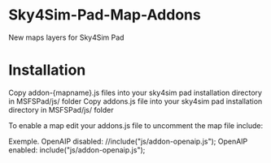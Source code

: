# Sky4Sim-Pad-Map-Addons
New maps layers for Sky4Sim Pad

# Installation
Copy addon-{mapname}.js files into your sky4sim pad installation directory in MSFSPad/js/ folder
Copy addons.js file into your sky4sim pad installation directory in MSFSPad/js/ folder

To enable a map edit your addons.js file to uncomment the map file include:

Exemple.
OpenAIP disabled:
//include("js/addon-openaip.js");
OpenAIP enabled:
include("js/addon-openaip.js");


